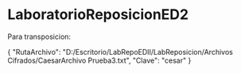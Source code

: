 # LaboratorioReposicionED2

Para transposicion:

{ "RutaArchivo": "D:/Escritorio/LabRepoEDII/LabReposicion/Archivos Cifrados/CaesarArchivo Prueba3.txt", "Clave": "cesar" }